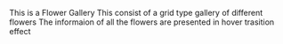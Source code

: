 This is a Flower Gallery 
This consist of a grid type gallery of different flowers
The informaion of all the flowers are presented in hover trasition effect
